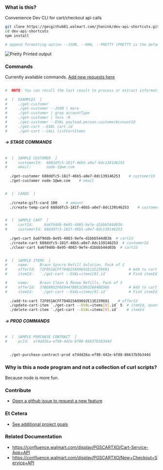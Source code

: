 ### What is this?

Convenience Dev CLI for cart/checkout api calls

```sh
git clone https://gecgithub01.walmart.com/jhanink/dev-api-shortcuts.git
cd dev-api-shortcuts
npm install
```
```sh
# append formatting option --JSON, --RAW, --PRETTY (PRETTY is the default)
```

![Pretty Printed output](https://gecgithub01.walmart.com/jhanink/dev-api-shortcuts/blob/master/assets/api-shortcuts-jh1.png?raw=true)


### Commands

Currently available commands. [Add new requests here](https://gecgithub01.walmart.com/jhanink/dev-api-shortcuts/issues)

```sh
  
#  NOTE: You can recall the last result to process or extract information
 
#  [  EXAMPLES  ]
#     ./get-customer
#     ./get-customer --JSON | more
#     ./get-customer | grep accountType
#     ./get-customer | less -R
#     ./get-customer --EVAL payload.person.customerAccountId
#     ./get-cart --EVAL cart.id
#     ./get-cart --CALL listCartItems
  ```

##### → STAGE COMMANDS

```sh

#  [  SAMPLE CUSTOMER  ]
#     customerId:  688ddfc5-181f-46b5-a0e7-8dc139146253
#     email:       node-1@wm.com
  
  ./get-customer 688ddfc5-181f-46b5-a0e7-8dc139146253    # customerId
  ./get-customer node-1@wm.com    # email
```

```sh

#  [  CARDS  ]
  
  ./create-gift-card 100    # amount
  ./create-temp-card 688ddfc5-181f-46b5-a0e7-8dc139146253    # customerId
```

```sh

#  [  SAMPLE CART  ]
#     cartId:     6a6f9ddb-8e95-4083-9efe-d1bbb544d03b
#     customerId: 688ddfc5-181f-46b5-a0e7-8dc139146253
  
  ./get-cart 6a6f9ddb-8e95-4083-9efe-d1bbb544d03b  # cartId
  ./create-cart 688ddfc5-181f-46b5-a0e7-8dc139146253  # customerId
  ./clear-cart 6a6f9ddb-8e95-4083-9efe-d1bbb544d03b  # cartId
```

```sh

#  [  SAMPLE ITEMS  ]
#     name:     Braun Syncro Refill Solution, Pack of 2
#     offerId:  72F051ACFF794D25A99692E11E239691         # Add to cart
#     itemId:   `./get-cart --EVAL=items[0].id`          # Find itemId after adding to cart

#     name:     Braun Clean & Renew Refills, Pack of 3
#     offerId:  37BD88D2F6E0447B8E1CB932884BED86         # Add to cart
#     itemId:   `./get-cart --EVAL=items[0].id`          # Find itemId after adding to cart
  
  ./add-to-cart 72F051ACFF794D25A99692E11E239691    # offerId
  ./update-cart-item `./get-cart --EVAL=items[0].id` 5  # itemId, quantity
  ./delete-cart-item `./get-cart --EVAL=items[0].id`    # itemId

```

##### → PROD COMMANDS

```sh

#  [  SAMPLE PURCHASE CONTRACT  ]
#     pcId:  e74dd26a-ef98-442e-bf88-86637b5b344d

   
  ./get-purchase-contract-prod e74dd26a-ef98-442e-bf88-86637b5b344d    # purchase contract Id
```



### Why is this a node program and not a collection of curl scripts?

Because node is more fun.



### Contribute

* [Open a github issue to request a new feature](https://gecgithub01.walmart.com/jhanink/dev-api-shortcuts/issues)



### Et Cetera

* [See additional project goals](project-goals.md)


### Related Documentation

* https://confluence.walmart.com/display/PGSCARTXO/Cart-Service-App+API
* https://confluence.walmart.com/display/PGSCARTXO/New+Checkout+Service+API

